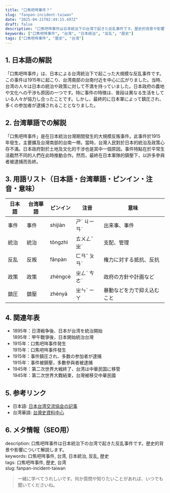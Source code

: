 ```yaml
---
title: "口焦吧哖事件？"
slug: "fanpan-incident-taiwan"
date: "2025-04-21T02:49:15.497Z"
draft: false
description: "口焦吧哖事件は日本統治下の台湾で起きた反乱事件です。歴史的背景や影響について解説します。"
keywords: ["口焦吧哖事件", "台湾", "日本統治", "反乱", "歴史"]
tags: ["口焦吧哖事件", "歴史", "台湾"]
---
```


## 1. 日本語の解説  
「口焦吧哖事件」は、日本による台湾統治下で起こった大規模な反乱事件です。この事件は1915年に起こり、台湾南部の台南付近を中心に広がりました。当時、台湾の人々は日本の統治や政策に対して不満を持っていました。日本政府の農地や文化への干渉も原因の一つです。特に事件の特徴は、普段は異なる生活をしている人々が協力し合ったことです。しかし、最終的に日本軍によって鎮圧され、多くの参加者が逮捕されることとなりました。

## 2. 台湾華語での解説  
「口焦吧哖事件」是在日本統治台灣期間發生的大規模反叛事件。此事件於1915年發生，主要擴及台灣南部的台南一帶。當時，台灣人民對於日本的統治及政策心存不滿。日本政府對於土地及文化的干涉也是其中一個原因。事件特點在於平常生活截然不同的人們在此時推動合作。然而，最終在日本軍隊的鎮壓下，以許多參與者被逮捕而告終。

## 3. 用語リスト（日本語・台湾華語・ピンイン・注音・意味）  
| 日本語         | 台湾華語     | ピンイン         | 注音   | 意味                   |
|----------------|--------------|-----------------|--------|----------------------|
| 事件           | 事件         | shìjiàn          | ㄕˋ ㄐㄧㄢˋ | 出来事、事件             |
| 統治           | 統治         | tǒngzhì         | ㄊㄨㄥˇ ㄓˋ | 支配、管理                |
| 反乱           | 反叛         | fǎnpàn          | ㄈㄢˇ ㄆㄢˋ | 権力に対する抵抗、反抗     |
| 政策           | 政策         | zhèngcè         | ㄓㄥˋ ㄘㄜˋ | 政府の方針や計画など       |
| 鎮圧           | 鎮壓         | zhènyā          | ㄓㄣˋ ㄧㄚ | 暴動などを力で抑え込むこと   |

## 4. 関連年表  
- 1895年：日清戦争後、日本が台湾を統治開始  
  1895年：甲午戰爭後，日本開始統治台灣  
- 1915年：口焦吧哖事件発生  
  1915年：口焦吧哖事件發生  
- 1915年：事件鎮圧され、多数の参加者が逮捕  
  1915年：事件被鎮壓，多數參與者被逮捕  
- 1945年：第二次世界大戦終了、台湾は中華民国に移管  
  1945年：第二次世界大戰結束，台灣被移交中華民國  

## 5. 参考リンク  
- 日本語: [日本台湾交流協会の記事](https://www.koryu.or.jp)  
- 台湾華語: [台灣史資料中心](https://www.taifas.org.tw)  

## 6. メタ情報（SEO用）  
description: 口焦吧哖事件は日本統治下の台湾で起きた反乱事件です。歴史的背景や影響について解説します。  
keywords: 口焦吧哖事件, 台湾, 日本統治, 反乱, 歴史  
tags: 口焦吧哖事件, 歴史, 台湾  
slug: fanpan-incident-taiwan  

> 一緒に学べてうれしいです。何か質問や知りたいことがあれば、いつでも聞いてくださいね。